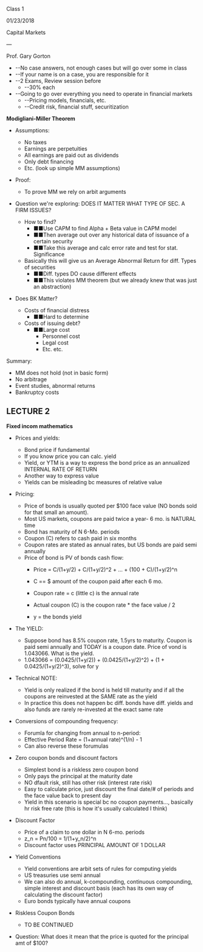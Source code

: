 Class 1

01/23/2018

Capital Markets

—

Prof. Gary Gorton

- --No case answers, not enough cases but will go over some in class
- --If your name is on a case, you are responsible for it
- --2 Exams, Review session before
  - --30% each
- --Going to go over everything you need to operate in financial markets
  - --Pricing models, financials, etc.
  - --Credit risk, financial stuff, securitization

**Modigliani-Miller Theorem**

- Assumptions:
  - No taxes
  - Earnings are perpetuities
  - All earnings are paid out as dividends
  - Only debt financing
  - Etc. (look up simple MM assumptions)
- Proof:
  - To prove MM we rely on arbit arguments

- Question we&#39;re exploring: DOES IT MATTER WHAT TYPE OF SEC. A FIRM ISSUES?
  - How to find?
    - ■■Use CAPM to find Alpha + Beta value in CAPM model
    - ■■Then average out over any historical data of issuance of a certain security
    - ■■Take this average and calc error rate and test for stat. Significance
  - Basically this will give us an Average Abnormal Return for diff. Types of securities
    - ■■Diff. types DO cause different effects
    - ■■This violates MM theorem (but we already knew that was just an abstraction)
- Does BK Matter?
  - Costs of financial distress
    - ■■Hard to determine
  - Costs of issuing debt?
    - ■■Large cost
      - Personnel cost
      - Legal cost
      - Etc. etc.

Summary:

- MM does not hold (not in basic form)
- No arbitrage
- Event studies, abnormal returns
- Bankruptcy costs


## LECTURE 2

**Fixed incom mathematics**

- Prices and yields:
	- Bond price if fundamental
	- If you know price you can calc. yield
	- Yield, or YTM is a way to express the bond price as an annualized INTERNAL RATE OF RETURN
	- Another way to express value
	- Yields can be misleading bc measures of relative value

- Pricing:
	- Price of bonds is usually quoted per $100 face value (NO bonds sold for that small an amount). 
	- Most US markets, coupons are paid twice a year- 6 mo. is NATURAL time
	- Bond has maturity of N 6-Mo. periods
	- Coupon (C) refers to cash paid in six months
	- Coupon rates are stated as annual rates, but US bonds are paid semi annually
	- Price of bond is PV of bonds cash flow: 
		- Price = C/(1+y/2) + C/(1+y/2)^2 + ... + (100 + C)/(1+y/2)^n

		- C == $ amount of the coupon paid after each 6 mo.
		- Coupon rate = c (little c) is the annual rate
		- Actual coupon (C) is the coupon rate * the face value / 2
		- y = the bonds yield

- The YIELD:
	- Suppose bond has 8.5% coupon rate, 1.5yrs to maturity. Coupon is paid semi annually and TODAY is a coupon date. Price of vond is 1.043066. What is the yield.
	- 1.043066 = (0.0425/(1+y/2)) + (0.0425/(1+y/2)^2) + (1 + 0.0425/(1+y/2)^3), solve for y

- Technical NOTE:
	- Yield is only realized if the bond is held till maturity and if all the coupons are reinvested at the SAME rate as the yield
	- In practice this does not happen bc diff. bonds have diff. yields and also funds are rarely re-invested at the exact same rate

- Conversions of compounding frequency:
	- Forumla for changing from annual to n-period:
	- Effective Period Rate = (1+annual rate)^(1/n) - 1
	- Can also reverse these forumulas

- Zero coupon bonds and discount factors
	- Simplest bond is a riskless zero coupon bond
	- Only pays the principal at the maturity date
	- NO dfault risk, still has other risk (interest rate risk)
	- Easy to calculate price, just discount the final date/# of periods and the face value back to present day
	- Yield in this scenario is special bc no coupon payments..., basically hr risk free rate (this is how it's usually calculated I think)
- Discount Factor	
	- Price of a claim to one dollar in N 6-mo. periods
	- z_n = Pn/100 = 1/(1+y_n/2)^n
	- Discount factor uses PRINCIPAL AMOUNT OF 1 DOLLAR

- Yield Conventions
	- Yield conventions are arbit sets of rules for computing yields
	- US treasuries use semi annual
	- We can also do annual, k-compounding, continuous compounding, simple interest and discount basis (each has its own way of calculating the discount factor)
	- Euro bonds typically have annual coupons

- Riskless Coupon Bonds
	- TO BE CONTINUED

- Question: What does it mean that the price is quoted for the principal amt of $100?
 





















 
